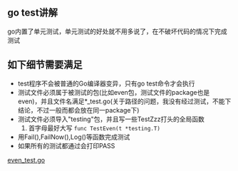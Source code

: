 ## go test讲解
go内置了单元测试，单元测试的好处就不用多说了，在不破坏代码的情况下完成测试
## 如下细节需要满足
- test程序不会被普通的Go编译器变异，只有go test命令才会执行
- 测试文件必须属于被测试的包(比如even包，测试文件的package也是even)，并且文件名满足*_test.go(关于路径的问题，我没有经过测试，不能下结论，不过一般而都会放在同一package下)
- 测试文件必须导入"testing"包，并且写一些TestZzz打头的全局函数
  1. 首字母最好大写
 `func TestEven(t *testing.T)`  
- 用Fail(),FailNow(),Log()等函数完成测试
- 如果所有的测试都通过会打印PASS

[even_test.go](even_test.go)

